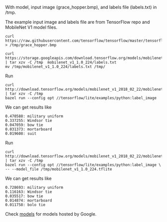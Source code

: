 
With model, input image (grace_hopper.bmp), and labels file (labels.txt)
in /tmp.

The example input image and labels file are from TensorFlow repo and
MobileNet V1 model files.

```
curl https://raw.githubusercontent.com/tensorflow/tensorflow/master/tensorflow/lite/examples/label_image/testdata/grace_hopper.bmp > /tmp/grace_hopper.bmp

curl  https://storage.googleapis.com/download.tensorflow.org/models/mobilenet_v1_1.0_224_frozen.tgz  | tar xzv -C /tmp  mobilenet_v1_1.0_224/labels.txt
mv /tmp/mobilenet_v1_1.0_224/labels.txt /tmp/

```

Run

```
curl http://download.tensorflow.org/models/mobilenet_v1_2018_02_22/mobilenet_v1_1.0_224_quant.tgz | tar xzv -C /tmp
bazel run --config opt //tensorflow/lite/examples/python:label_image
```

We can get results like

```
0.470588: military uniform
0.337255: Windsor tie
0.047059: bow tie
0.031373: mortarboard
0.019608: suit
```

Run

```
curl http://download.tensorflow.org/models/mobilenet_v1_2018_02_22/mobilenet_v1_1.0_224.tgz | tar xzv -C /tmp
bazel run --config opt //tensorflow/lite/examples/python:label_image \
-- --model_file /tmp/mobilenet_v1_1.0_224.tflite
```

We can get results like
```
0.728693: military uniform
0.116163: Windsor tie
0.035517: bow tie
0.014874: mortarboard
0.011758: bolo tie
```

Check [models](../../g3doc/models.md) for models hosted by Google.
